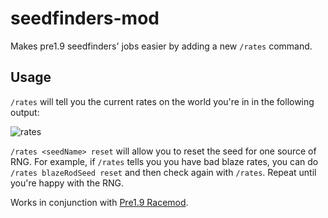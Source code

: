 # seedfinders-mod
Makes pre1.9 seedfinders' jobs easier by adding a new `/rates` command.

## Usage

`/rates` will tell you the current rates on the world you're in in the following output: 

![rates](https://user-images.githubusercontent.com/95588510/186546483-557a7da0-8168-4bb9-98e0-1effe08bc629.png)

`/rates <seedName> reset` will allow you to reset the seed for one source of RNG. For example, if `/rates` tells you you have bad blaze rates, you can do `/rates blazeRodSeed reset` and then check again with `/rates`. Repeat until you're happy with the RNG.

Works in conjunction with [Pre1.9 Racemod](https://github.com/marinersfan824/racemod/releases/tag/v5.8.0).

